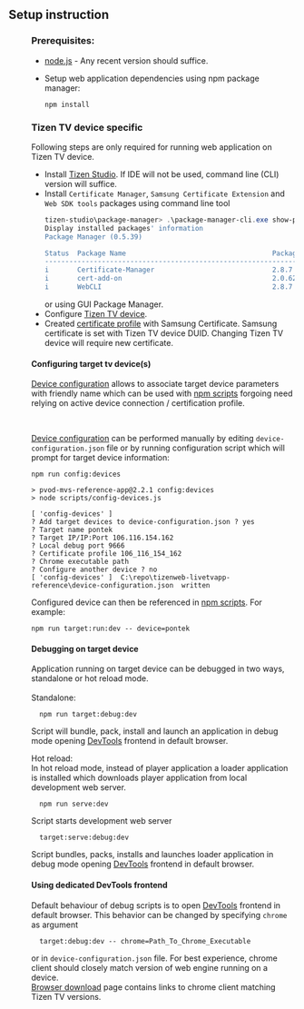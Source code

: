 ## Setup instruction

<dd>

### Prerequisites:

- [node.js](https://nodejs.org/en/) - Any recent version should suffice.
- Setup web application dependencies using npm package manager:
  ```
  npm install
  ```
  </dd>

  <dd> 

  ### Tizen TV device specific
  Following steps are only required for running web application on Tizen TV device.

  - Install [Tizen Studio](https://developer.tizen.org/development/tizen-studio/download). If IDE will not be used, command line (CLI) version will suffice.
  - Install ```Certificate Manager```, ```Samsung Certificate Extension``` and ```Web SDK tools``` packages using command line tool  
    ```PowerShell
    tizen-studio\package-manager> .\package-manager-cli.exe show-pkgs
    Display installed packages' information
    Package Manager (0.5.39)

    Status  Package Name                                    Package Version Component Name
    ------------------------------------------------------------------------------------------------------------------------
    i       Certificate-Manager                             2.8.7           Certificate Manager
    i       cert-add-on                                     2.0.62          Samsung Certificate Extension
    i       WebCLI                                          2.8.7           Web CLI
    ```
    or using GUI Package Manager.
  - Configure [Tizen TV device](https://developer.samsung.com/smarttv/develop/getting-started/using-sdk/tv-device.html).
  - Created [certificate profile](https://developer.samsung.com/smarttv/develop/getting-started/setting-up-sdk/creating-certificates.html) with Samsung Certificate.
  Samsung certificate is set with Tizen TV device DUID. Changing Tizen TV device will require new certificate.

#### Configuring target tv device(s)
[Device configuration](/docs/device_configuration.md) allows to associate target device parameters with friendly name which
can be used with [npm scripts](/docs/npm_scripts.md) forgoing need relying on active device connection / certification
profile.

<br>

[Device configuration](/docs/device_configuration.md) can be performed manually by editing `device-configuration.json` file or by running
configuration script which will prompt for target device information:

```
npm run config:devices

> pvod-mvs-reference-app@2.2.1 config:devices
> node scripts/config-devices.js

[ 'config-devices' ]
? Add target devices to device-configuration.json ? yes
? Target name pontek
? Target IP/IP:Port 106.116.154.162
? Local debug port 9666
? Certificate profile 106_116_154_162
? Chrome executable path
? Configure another device ? no
[ 'config-devices' ]  C:\repo\tizenweb-livetvapp-reference\device-configuration.json  written
```

Configured device can then be referenced in [npm scripts](/docs/npm_scripts.md). For example:

```
npm run target:run:dev -- device=pontek
```


</dd>

<dd>

#### Debugging on target device
Application running on target device can be debugged in two ways, standalone or hot reload mode. <br><br>
Standalone: 
```
  npm run target:debug:dev
```
Script will bundle, pack, install and launch an application in debug mode opening <a href="https://developer.chrome.com/docs/devtools/">DevTools</a> frontend in default browser.


Hot reload: <br>
In hot reload mode, instead of player application a loader application is installed which downloads player application from local development web server.
```
  npm run serve:dev
```
Script starts development web server
```
  target:serve:debug:dev
```
Script bundles, packs, installs and launches loader application in debug mode opening <a href="https://developer.chrome.com/docs/devtools/">DevTools</a> frontend in default browser.
 
</dd>

<dd>

#### Using dedicated DevTools frontend
Default behaviour of debug scripts is to open <a href="https://developer.chrome.com/docs/devtools/">DevTools</a> frontend in default browser. This behavior can be changed by specifying `chrome` as argument 
```
  target:debug:dev -- chrome=Path_To_Chrome_Executable
```
or in `device-configuration.json` file. For best experience, chrome client should closely match version of web engine running on a device. <br>
[Browser download](/docs/browser_download.md) page contains links to chrome client matching Tizen TV versions.
</dd>

<dd>